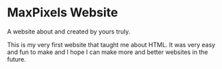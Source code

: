 # MaxPixels Website
A website about and created by yours truly.

This is my very first website that taught me about HTML. It was very easy and fun to make and I hope I can make more and better websites in the future.
